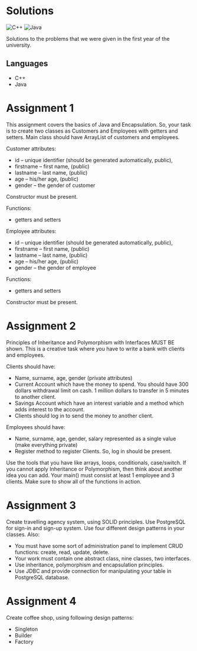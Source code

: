 # Solutions
![C++](https://img.shields.io/badge/c++-%2300599C.svg?style=for-the-badge&logo=c%2B%2B&logoColor=white)
![Java](https://img.shields.io/badge/java-%23ED8B00.svg?style=for-the-badge&logo=java&logoColor=white)

Solutions to the problems that we were given in the first year of the university.

## Languages
- C++
- Java

# Assignment 1
This assignment covers the basics of Java and Encapsulation. So, your task is to create two classes as Customers and Employees with getters and setters. Main class should have ArrayList of customers and employees.

Customer attributes:
-	id – unique identifier (should be generated automatically, public), 
-	firstname – first name, (public)
-	lastname – last name, (public)
-	age – his/her age, (public)
-	gender – the gender of customer

Constructor must be present.

Functions:
- getters and setters

Employee attributes:
-	id – unique identifier (should be generated automatically, public), 
-	firstname – first name, (public)
-	lastname – last name, (public)
-	age – his/her age, (public)
-	gender – the gender of employee

Functions: 
-	getters and setters

Constructor must be present.

# Assignment 2
Principles of Inheritance and Polymorphism with Interfaces MUST BE shown. This is a creative task where you have to write a bank with clients and employees.

Clients should have:
- Name, surname, age, gender (private attributes)
- Current Account which have the money to spend. You should have 300 dollars withdrawal limit on cash. 1 million dollars to transfer in 5 minutes to another client.
- Savings Account which have an interest variable and a method which adds interest to the account.
- Clients should log in to send the money to another client.

Employees should have:
- Name, surname, age, gender, salary represented as a single value (make everything private)
- Register method to register Clients. So, log in should be present.

Use the tools that you have like arrays, loops, conditionals, case/switch. If you cannot apply Inheritance or Polymorphism, then think about another idea you can add. Your main() must consist at least 1 employee and 3 clients. Make sure to show all of the functions in action.

# Assignment 3
Create travelling agency system, using SOLID principles. Use PostgreSQL for sign-in and sign-up system. Use four different design patterns in your classes. Also:

- You must have some sort of administration panel to implement CRUD functions: create, read, update, delete.
- Your work must contain one abstract class, nine classes, two interfaces.
- Use inheritance, polymorphism and encapsulation principles.
- Use JDBC and provide connection for manipulating your table in PostgreSQL database.

# Assignment 4
Create coffee shop, using following design patterns:

- Singleton
- Builder
- Factory

